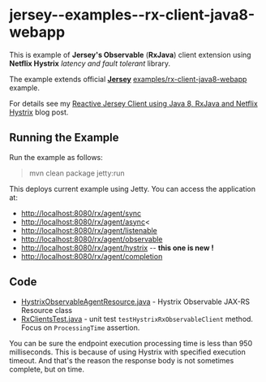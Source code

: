 # jersey--examples--rx-client-java8-webapp
This is example of **Jersey's Observable** (**RxJava**) client extension using **Netflix Hystrix** _latency and fault tolerant_ library.

The example extends official <a href="https://github.com/jersey/jersey/">**Jersey**</a> <a href="https://github.com/jersey/jersey/tree/master/examples/rx-client-java8-webapp">examples/rx-client-java8-webapp</a> example.

For details see my <a href="http://yatel.kramolis.cz/2015/01/reactive-jersey-client-rxjava-hystrix.html">Reactive Jersey Client using Java 8, RxJava and Netflix Hystrix</a> blog post.

## Running the Example

Run the example as follows:

> mvn clean package jetty:run

This deploys current example using Jetty. You can access the application at:

* <a href="http://localhost:8080/rx/agent/sync">http://localhost:8080/rx/agent/sync</a>
* <a href="http://localhost:8080/rx/agent/async">http://localhost:8080/rx/agent/async</a><
* <a href="http://localhost:8080/rx/agent/listenable">http://localhost:8080/rx/agent/listenable</a>
* <a href="http://localhost:8080/rx/agent/observable">http://localhost:8080/rx/agent/observable</a>
* <a href="http://localhost:8080/rx/agent/hystrix">http://localhost:8080/rx/agent/hystrix</a> -- **this one is new !**
* <a href="http://localhost:8080/rx/agent/completion">http://localhost:8080/rx/agent/completion</a>

## Code

* <a href="https://github.com/shamoh/jersey--examples--rx-client-java8-webapp/blob/master/src/main/java/org/glassfish/jersey/examples/rx/agent/HystrixObservableAgentResource.java">HystrixObservableAgentResource.java</a> - Hystrix Observable JAX-RS Resource class
* <a href="https://github.com/shamoh/jersey--examples--rx-client-java8-webapp/blob/master/src/test/java/org/glassfish/jersey/examples/rx/RxClientsTest.java#L148">RxClientsTest.java</a> - unit test `testHystrixRxObservableClient` method. Focus on `ProcessingTime` assertion.

You can be sure the endpoint execution processing time is less than 950 milliseconds. This is because of using Hystrix with specified execution timeout. And that's the reason the response body is not sometimes complete, but on time.

